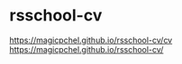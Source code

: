 # rsschool-cv
https://magicpchel.github.io/rsschool-cv/cv
https://magicpchel.github.io/rsschool-cv/
